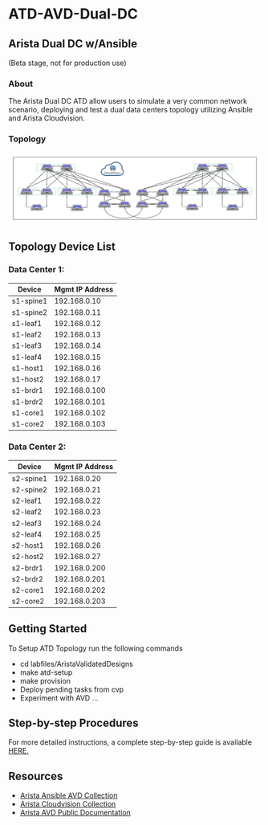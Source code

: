 # ATD-AVD-Dual-DC

## Arista Dual DC w/Ansible

(Beta stage, not for production use)

### About

The Arista Dual DC ATD allow users to simulate a very common network scenario, deploying and test a dual data centers topology utilizing Ansible and Arista Cloudvision.

### Topology

![ATD - Dual DataCenter Topology](images/atd-topo.png "ATD Dual DataCenter")

## Topology Device List

### Data Center 1:

| Device    | Mgmt IP Address |
| -------   | --------------- |
| s1-spine1 | 192.168.0.10  |
| s1-spine2 | 192.168.0.11  |
| s1-leaf1  | 192.168.0.12  |
| s1-leaf2  | 192.168.0.13  |
| s1-leaf3  | 192.168.0.14  |
| s1-leaf4  | 192.168.0.15  |
| s1-host1  | 192.168.0.16  |
| s1-host2  | 192.168.0.17  |
| s1-brdr1  | 192.168.0.100 |
| s1-brdr2  | 192.168.0.101 |
| s1-core1  | 192.168.0.102 |
| s1-core2  | 192.168.0.103 |

### Data Center 2:

| Device    | Mgmt IP Address |
| ------    | --------------- |
| s2-spine1 | 192.168.0.20  |
| s2-spine2 | 192.168.0.21  |
| s2-leaf1  | 192.168.0.22  |
| s2-leaf2  | 192.168.0.23  |
| s2-leaf3  | 192.168.0.24  |
| s2-leaf4  | 192.168.0.25  |
| s2-host1  | 192.168.0.26  |
| s2-host2  | 192.168.0.27  |
| s2-brdr1  | 192.168.0.200 |
| s2-brdr2  | 192.168.0.201 |
| s2-core1  | 192.168.0.202 |
| s2-core2  | 192.168.0.203 |

## Getting Started

To Setup ATD Topology run the following commands
 - cd labfiles/AristaValidatedDesigns
 - make atd-setup
 - make provision
 - Deploy pending tasks from cvp
 - Experiment with AVD ...

 ## Step-by-step Procedures

 For more detailed instructions, a complete step-by-step guide is available [HERE.](./STEP-BY-STEP.md)

 ## Resources

 - [Arista Ansible AVD Collection](https://github.com/aristanetworks/ansible-avd)
 - [Arista Cloudvision Collection](https://github.com/aristanetworks/ansible-cvp)
 - [Arista AVD Public Documentation](https://www.avd.sh)